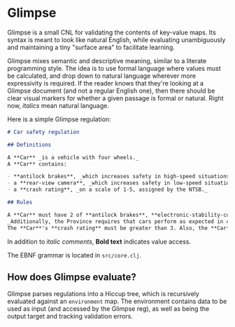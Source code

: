 # Glimpse

Glimpse is a small CNL for validating the contents of key-value maps. Its syntax is meant to look like natural English, while evaluating unambiguously and maintaining a tiny "surface area" to facilitate learning.

Glimpse mixes semantic and descriptive meaning, similar to a literate programming style. The idea is to use formal language where values must be calculated, and drop down to natural language wherever more expressivity is required. If the reader knows that they're looking at a Glimpse document (and not a regular English one), then there should be clear visual markers for whether a given passage is formal or natural. Right now, _italics_ mean natural language.

Here is a simple Glimpse regulation:

```md
# Car safety regulation

## Definitions

A **Car** _is a vehicle with four wheels._
A **Car** contains:

- **antilock brakes**, _which increases safety in high-speed situations._
- a **rear-view camera**, _which increases safety in low-speed situations._
- a **crash rating**, _on a scale of 1-5, assigned by the NTSB._

## Rules

A **Car** must have 2 of **antilock brakes**, **electronic-stability-control**, and a **rear view mirror** _in order to promote balanced safety_.
_Additionally, the Province requires that cars perform as expected in crashes. There are two measures, both of which must be met._
The **Car**'s **crash rating** must be greater than 3. Also, the **Car** must have a **driver side airbag**.
```

In addition to _italic comments_, **Bold text** indicates value access.

The EBNF grammar is located in `src/core.clj`.

## How does Glimpse evaluate?

Glimpse parses regulations into a Hiccup tree, which is recursively evaluated against an `environment` map. The environment contains data to be used as input (and accessed by the Glimpse reg), as well as being the output target and tracking validation errors.
